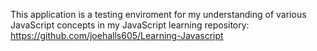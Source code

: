 This application is a testing enviroment for my understanding of various JavaScript concepts in my JavaScript learning repository:
https://github.com/joehalls605/Learning-Javascript
